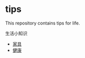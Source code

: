 # tips
This repository contains tips for life.

生活小知识

* [家具](furniture/README.md)
* [健康](health/README.md)


